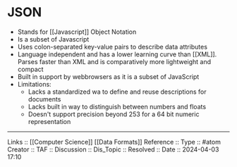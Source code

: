 # JSON

- Stands for [[Javascript]] Object Notation
- Is a subset of Javascript
- Uses colon-separated key-value pairs to describe data attributes
- Language independent and has a lower learning curve than [[XML]]. Parses faster than XML and is comparatively more lightweight and compact
- Built in support by webbrowsers as it is a subset of JavaScript
- Limitations:
	- Lacks a standardized wa to define and reuse descriptions for documents
	- Lacks built in way to distinguish between numbers and floats
	- Doesn't support precision beyond 253 for a 64 bit numeric representation
---
Links :: [[Computer Science]] [[Data Formats]]
Reference ::
Type :: #atom
Creator ::
TAF ::
Discussion ::
Dis_Topic :: 
Resolved ::
Date :: 2024-04-03 17:10
